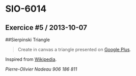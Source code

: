 SIO-6014
====================

Exercice #5 / 2013-10-07
---------------------

##Sierpinski Triangle
> Create in canvas a triangle presented on [Google Plus](https://plus.google.com/113649577593294551754/posts/aCQZUKFT8db).

Inspired from [Wikipedia](http://en.wikipedia.org/wiki/Sierpinski_triangle).

*Pierre-Olivier Nadeau*
*906 186 811*
